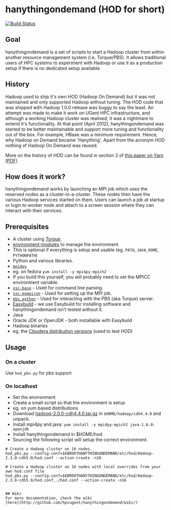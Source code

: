 # hanythingondemand  (HOD for short)

[![Build
Status](https://jenkins1.ugent.be/job/hanythingondemand/badge/icon)](https://jenkins1.ugent.be/job/hanythingondemand/)

## Goal
hanythingondemand is a set of scripts to start a Hadoop cluster from within
another resource management system (i.e. Torque/PBS). It allows traditional
users of HPC systems to experiment with Hadoop or use it as a production setup
if there is no dedicated setup available.

## History
Hadoop used to ship it's own HOD (Hadoop On Demand) but it was not maintained
and only supported Hadoop without tuning. The HOD code that was shipped with
Hadoop 1.0.0 release was buggy to say the least. An attempt was made to make it
work on UGent HPC infrastructure, and although a working Hadoop cluster was
realised, it was a nightmare to extend it's functionality. At that point (April
2012), hanythingondemand was started to be better maintainable and support more
tuning and functionality out of the box. For example, HBase was a minimum
requirement. Hence, why Hadoop on Demand became 'Hanything'. Apart from the
acronym HOD nothing of Hadoop On Demand was reused.

More on the history of HOD can be found in section 2 of [this paper on Yarn
(PDF)](http://www.cs.cmu.edu/~garth/15719/papers/yarn.pdf)

## How does it work?
hanythingondemand works by launching an MPI job which uses the reserved nodes 
as a cluster-in-a-cluster. These nodes then have the various Hadoop services
started on them. Users can launch a job at startup or login to worker node
and attach to a screen session where they can interact with their services.

## Prerequisites
* A cluster using [Torque](http://www.adaptivecomputing.com/products/open-source/torque/).
* [environment-modules](http://modules.sourceforge.net/) to manage the environment
 * This is optional if everything is setup and usable (eg. `PATH`, `JAVA_HOME`, `PYTHONPATH`)
* Python and various libraries.
 * [`mpi4py`](http://mpi4py.scipy.org/) 
  * eg. on fedora `yum install -y mpi4py-mpich2`
  * If you build this yourself, you will probably need to set the MPICC
    environment variable.
 * [`vsc-base`](https://github.com/hpcugent/vsc-base) - Used for command line parsing.
 * [`vsc-mympirun`](https://github.com/hpcugent/vsc-mympirun) - Used for setting up the MPI job.
 * [`pbs_python`](https://oss.trac.surfsara.nl/pbs_python) - Used for interacting with the PBS (aka Torque) server.
* [Easybuild](https://github.com/hpcugent/easybuild) - we use Easybuild for installing software and hanythingondemand isn't tested without it.
* Java 
 * Oracle JDK or OpenJDK - both installable with Easybuild
* Hadoop binaries
 * eg. the [Cloudera distribution versions](http://archive.cloudera.com/cdh4/cdh/4/) (used to test HOD)


## Usage
### On a cluster
 Use `hod_pbs.py` for pbs support
### On localhost
 * Set the environment
  * Create a small script so that the environment is setup
  * eg. on yum based distributions
   * Download [hadoop-2.0.0-cdh4.4.0.tar.gz](http://archive.cloudera.com/cdh4/cdh/4/) in `$HOME/hadoop/cdh4.4.0` and unpack.
   * Install mpi4py and java: `yum install -y mpi4py-mpich2 java-1.6.0-openjdk`
   * Install hanythingondemand in $HOME/hod
   * Sourcing the following script will setup the correct environment.
 
```shell
# Create a Hadoop cluster on 16 nodes.
hod_pbs.py --config-conf=$EBROOTHANYTHINGONDEMAND/etc/hod/Hadoop-2.3.0-cdh5.0/hod.conf --action-create -n16

# Create a Hadoop cluster on 16 nodes with local overrides from your own hod.conf file
hod_pbs.py --config-conf=$EBROOTHANYTHINGONDEMAND/etc/hod/Hadoop-2.3.0-cdh5.0/hod.conf,./hod.conf --action-create -n16


## Wiki
For more documentation, check the wiki
[here](http://github.com/hpcugent/hanythingondemand/wiki/)
